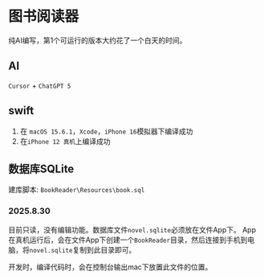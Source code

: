 # 图书阅读器

纯AI编写，第1个可运行的版本大约花了一个白天的时间。

## AI
`Cursor` + `ChatGPT 5`

## swift
1. 在 `macOS 15.6.1`，`Xcode`，`iPhone 16`模拟器下编译成功
2. 在`iPhone 12 真机`上编译成功

## 数据库SQLite
建库脚本: `BookReader\Resources\book.sql`

### 2025.8.30
目前只读，没有编辑功能。数据库文件`novel.sqlite`必须放在文件App下。
App在真机运行后，会在文件App下创建一个`BookReader`目录，然后连接到手机到电脑，将`novel.sqlite`复制到此目录即可。

开发时，编译代码时，会在控制台输出mac下放置此文件的位置。
